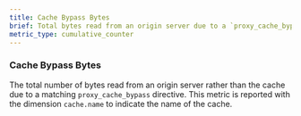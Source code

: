 ```yaml
---
title: Cache Bypass Bytes
brief: Total bytes read from an origin server due to a `proxy_cache_bypass` directive
metric_type: cumulative_counter
---
```

### Cache Bypass Bytes
The total number of bytes read from an origin server rather than the cache due to a matching `proxy_cache_bypass` directive.
This metric is reported with the dimension `cache.name` to indicate the name of the cache.
